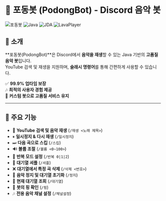 # 🎵 포동봇 (PodongBot) - Discord 음악 봇

![포동봇](https://img.shields.io/badge/Discord-Music%20Bot-blue?style=flat-square)
![Java](https://img.shields.io/badge/Java-11-blue?style=flat-square)
![JDA](https://img.shields.io/badge/JDA-5.0-yellow?style=flat-square)
![LavaPlayer](https://img.shields.io/badge/LavaPlayer-Audio-red?style=flat-square)

## 🚀 소개
**포동봇(PodongBot)**은 Discord에서 **음악을 재생**할 수 있는 Java 기반의 **고품질 음악 봇**입니다.  
YouTube 검색 및 재생을 지원하며, **슬래시 명령어**를 통해 간편하게 사용할 수 있습니다.  

✅ **99.9% 업타임 보장**  
🎶 **최적의 사용자 경험 제공**  
💖 **커스텀 봇으로 고품질 서비스 유지**  

---

## 📌 주요 기능
- 🎵 **YouTube 검색 및 음악 재생** (`/재생 <노래 제목>`)
- ⏸ **일시정지 & 다시 재생** (`/일시정지`)
- ⏭ **다음 곡으로 스킵** (`/스킵`)
- 🔊 **볼륨 조절** (`/볼륨 <0~100>`)
- 🔁 **반복 모드 설정** (`/반복 0|1|2`)
- 🔀 **대기열 셔플** (`/셔플`)
- ❌ **대기열에서 특정 곡 삭제** (`/삭제 <번호>`)
- 🛑 **음악 정지 및 대기열 초기화** (`/정지`)
- 📜 **현재 대기열 조회** (`/대기열`)
- 🏓 **봇의 핑 확인** (`/핑`)
- 🎶 **전용 음악 채널 설정** (`/채널설정`)
